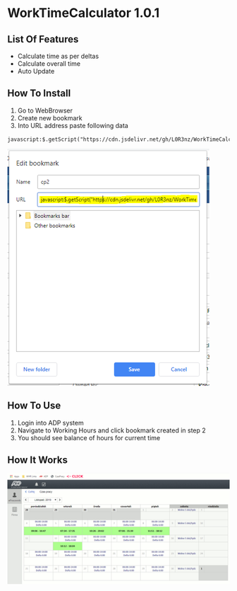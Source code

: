 # WorkTimeCalculator 1.0.1


## List Of Features
- Calculate time as per deltas
- Calculate overall time
- Auto Update


## How To Install
1. Go to WebBrowser
2. Create new bookmark
3. Into URL address paste following data
``` 
javascript:$.getScript("https://cdn.jsdelivr.net/gh/L0R3nz/WorkTimeCalculator@latest/Main.js")
```
![Bookmark](./Bookmark.PNG)

## How To Use
1. Login into ADP system
2. Navigate to Working Hours and click bookmark created in step 2
3. You should see balance of hours for current time


## How It Works
![How It Works](./HowItWorks.gif)

